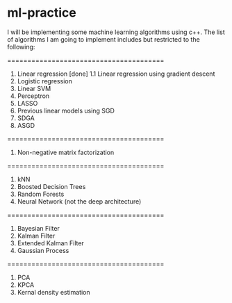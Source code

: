 # ml-practice

I will be implementing some machine learning algorithms using c++. The list of algorithms I am going to implement includes but restricted to the following:

=======================================
1. Linear regression [done]
1.1 Linear regression using gradient descent
2. Logistic regression
3. Linear SVM
4. Perceptron
5. LASSO
6. Previous linear models using SGD
7. SDGA
8. ASGD

=======================================
1. Non-negative matrix factorization

=======================================
1. kNN
2. Boosted Decision Trees
3. Random Forests
4. Neural Network (not the deep architecture)

=======================================
1. Bayesian Filter
2. Kalman Filter
3. Extended Kalman Filter
4. Gaussian Process

=======================================
1. PCA
2. KPCA
3. Kernal density estimation
